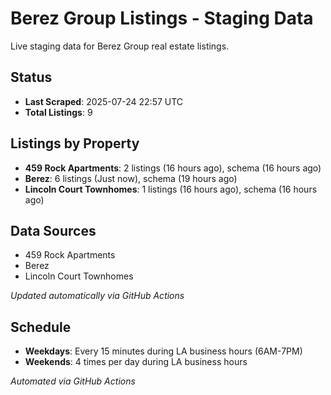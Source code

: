 # Berez Group Listings - Staging Data

Live staging data for Berez Group real estate listings.

## Status

- **Last Scraped**: 2025-07-24 22:57 UTC
- **Total Listings**: 9

## Listings by Property

- **459 Rock Apartments**: 2 listings (16 hours ago), schema (16 hours ago)
- **Berez**: 6 listings (Just now), schema (19 hours ago)
- **Lincoln Court Townhomes**: 1 listings (16 hours ago), schema (16 hours ago)

## Data Sources

- 459 Rock Apartments
- Berez
- Lincoln Court Townhomes

*Updated automatically via GitHub Actions*

## Schedule

- **Weekdays**: Every 15 minutes during LA business hours (6AM-7PM)
- **Weekends**: 4 times per day during LA business hours

*Automated via GitHub Actions*
